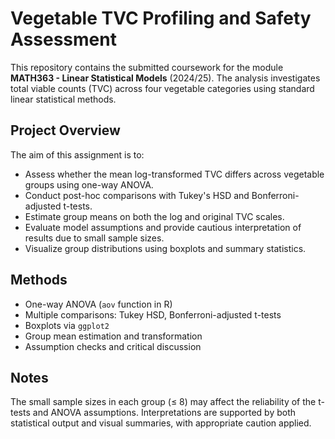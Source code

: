 # Vegetable TVC Profiling and Safety Assessment

This repository contains the submitted coursework for the module **MATH363 - Linear Statistical Models** (2024/25). The analysis investigates total viable counts (TVC) across four vegetable categories using standard linear statistical methods.

## Project Overview

The aim of this assignment is to:

- Assess whether the mean log-transformed TVC differs across vegetable groups using one-way ANOVA.
- Conduct post-hoc comparisons with Tukey's HSD and Bonferroni-adjusted t-tests.
- Estimate group means on both the log and original TVC scales.
- Evaluate model assumptions and provide cautious interpretation of results due to small sample sizes.
- Visualize group distributions using boxplots and summary statistics.

## Methods

- One-way ANOVA (`aov` function in R)
- Multiple comparisons: Tukey HSD, Bonferroni-adjusted t-tests
- Boxplots via `ggplot2`
- Group mean estimation and transformation
- Assumption checks and critical discussion

## Notes

The small sample sizes in each group (≤ 8) may affect the reliability of the t-tests and ANOVA assumptions. Interpretations are supported by both statistical output and visual summaries, with appropriate caution applied.


